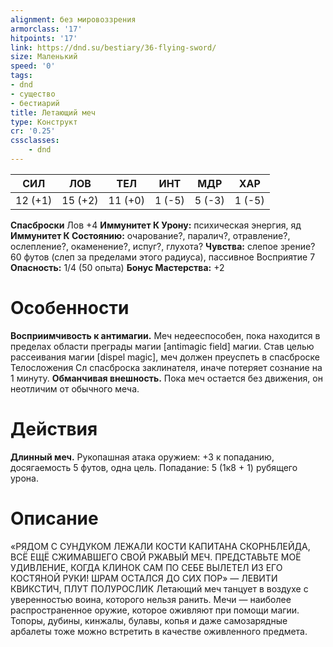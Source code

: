 ```yaml
---
alignment: без мировоззрения
armorclass: '17'
hitpoints: '17'
link: https://dnd.su/bestiary/36-flying-sword/
size: Маленький
speed: '0'
tags:
- dnd
- существо
- бестиарий
title: Летающий меч
type: Конструкт
cr: '0.25'
cssclasses:
    - dnd
---
```



| СИЛ | ЛОВ | ТЕЛ | ИНТ | МДР | ХАР |
|---|---|---|---|---|---|
| 12 (+1) | 15 (+2) | 11 (+0) | 1 (-5) | 5 (-3) | 1 (-5) |
**Спасброски** Лов +4
**Иммунитет К Урону:** психическая энергия, яд
**Иммунитет К Состоянию:** очарование?, паралич?, отравление?, ослепление?, окаменение?, испуг?, глухота?
**Чувства:** слепое зрение? 60 футов (слеп за пределами этого радиуса), пассивное Восприятие 7
**Опасность:** 1/4 (50 опыта)
**Бонус Мастерства:** +2


# Особенности
**Восприимчивость к антимагии.** Меч недееспособен, пока находится в пределах области преграды магии [antimagic field] магии. Став целью рассеивания магии [dispel magic], меч должен преуспеть в спасброске Телосложения Сл спасброска заклинателя, иначе потеряет сознание на 1 минуту.
**Обманчивая внешность.** Пока меч остается без движения, он неотличим от обычного меча.


# Действия
**Длинный меч.** Рукопашная атака оружием: +3 к попаданию, досягаемость 5 футов, одна цель. Попадание: 5 (1к8 + 1) рубящего урона.


# Описание
«РЯДОМ С СУНДУКОМ ЛЕЖАЛИ КОСТИ КАПИТАНА СКОРНБЛЕЙДА, ВСЁ ЕЩЁ СЖИМАВШЕГО СВОЙ РЖАВЫЙ МЕЧ. ПРЕДСТАВЬТЕ МОЁ УДИВЛЕНИЕ, КОГДА КЛИНОК САМ ПО СЕБЕ ВЫЛЕТЕЛ ИЗ ЕГО КОСТЯНОЙ РУКИ! ШРАМ ОСТАЛСЯ ДО СИХ ПОР» — ЛЕВИТИ КВИКСТИЧ, ПЛУТ ПОЛУРОСЛИК Летающий меч танцует в воздухе с уверенностью воина, которого нельзя ранить. Мечи — наиболее распространенное оружие, которое оживляют при помощи магии. Топоры, дубины, кинжалы, булавы, копья и даже самозарядные арбалеты тоже можно встретить в качестве оживленного предмета.